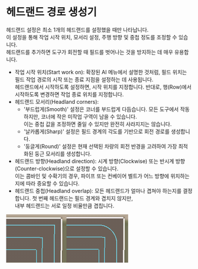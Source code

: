 # 헤드랜드 경로 생성기

  
헤드랜드 설정은 최소 1개의 헤드랜드를 설정했을 때만 나타납니다.  
이 설정을 통해 작업 시작 위치, 모서리 설정, 주행 방향 및 중첩 정도를 조정할 수 있습니다.  
헤드랜드를 추가하면 도구가 회전할 때 필드를 벗어나는 것을 방지하는 데 매우 유용합니다.  


  
- 작업 시작 위치(Start work on): 확장된 AI 메뉴에서 설명한 것처럼, 필드 위치는 필드 작업 경로의 시작 또는 종료 지점을 설정하는 데 사용됩니다.  
  헤드랜드에서 시작하도록 설정하면, 시작 위치를 지정합니다. 반대로, 행(Row)에서 시작하도록 변경하면 작업 종료 위치를 지정합니다.  
- 헤드랜드 모서리(Headland corners):   
  - '부드럽게(Smooth)' 설정은 코너를 부드럽게 다듬습니다. 모든 도구에서 작동하지만, 코너에 작은 미작업 구역이 남을 수 있습니다.  
    이는 중첩 값을 조정하면 줄일 수 있지만 완전히 사라지지는 않습니다.  
  - '날카롭게(Sharp)' 설정은 필드 경계의 각도를 기반으로 회전 경로를 생성합니다.  
  - '둥글게(Round)' 설정은 현재 선택된 차량의 회전 반경을 고려하여 가장 최적화된 둥근 모서리를 생성합니다.  
- 헤드랜드 방향(Headland direction): 시계 방향(Clockwise) 또는 반시계 방향(Counter-clockwise)으로 설정할 수 있습니다.   
  이는 콤바인 및 수확기의 경우, 파이프 또는 컨베이어 벨트가 어느 방향에 위치하는지에 따라 중요할 수 있습니다.  
- 헤드랜드 중첩(Headland overlap): 모든 헤드랜드가 얼마나 겹쳐야 하는지를 결정합니다. 첫 번째 헤드랜드는 필드 경계와 겹치지 않지만,  
  내부 헤드랜드는 서로 일정 비율만큼 겹칩니다.  


![Image](../assets/images/sharproundcorner_0_0_330_130.png)

